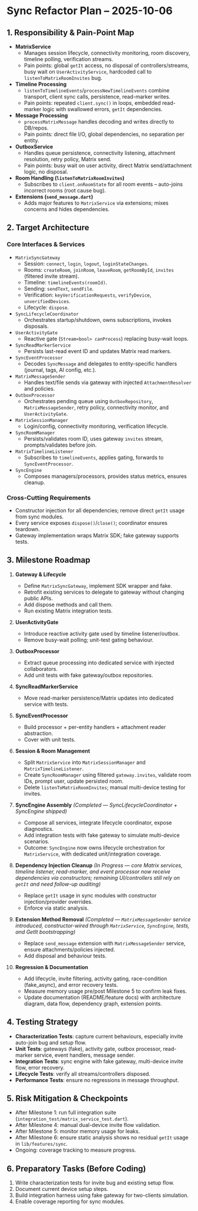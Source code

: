 # Sync Refactor Plan – 2025-10-06

## 1. Responsibility & Pain-Point Map

- **MatrixService**
  - Manages session lifecycle, connectivity monitoring, room discovery, timeline polling, verification streams.
  - Pain points: global `getIt` access, no disposal of controllers/streams, busy wait on `UserActivityService`, hardcoded call to `listenToMatrixRoomInvites` bug.
- **Timeline Processing**
  - `listenToTimelineEvents`/`processNewTimelineEvents` combine transport, client sync calls, persistence, read-marker writes.
  - Pain points: repeated `client.sync()` in loops, embedded read-marker logic with swallowed errors, `getIt` dependencies.
- **Message Processing**
  - `processMatrixMessage` handles decoding and writes directly to DB/repos.
  - Pain points: direct file I/O, global dependencies, no separation per entity.
- **OutboxService**
  - Handles queue persistence, connectivity listening, attachment resolution, retry policy, Matrix send.
  - Pain points: busy wait on user activity, direct Matrix send/attachment logic, no disposal.
- **Room Handling (`listenToMatrixRoomInvites`)**
  - Subscribes to `client.onRoomState` for all room events – auto-joins incorrect rooms (root cause bug).
- **Extensions (`send_message.dart`)**
  - Adds major features to `MatrixService` via extensions; mixes concerns and hides dependencies.

## 2. Target Architecture

### Core Interfaces & Services
- `MatrixSyncGateway`
  - Session: `connect`, `login`, `logout`, `loginStateChanges`.
  - Rooms: `createRoom`, `joinRoom`, `leaveRoom`, `getRoomById`, `invites` (filtered invite stream).
  - Timeline: `timelineEvents(roomId)`.
  - Sending: `sendText`, `sendFile`.
  - Verification: `keyVerificationRequests`, `verifyDevice`, `unverifiedDevices`.
  - Lifecycle: `dispose`.
- `SyncLifecycleCoordinator`
  - Orchestrates startup/shutdown, owns subscriptions, invokes disposals.
- `UserActivityGate`
  - Reactive gate (`Stream<bool> canProcess`) replacing busy-wait loops.
- `SyncReadMarkerService`
  - Persists last-read event ID and updates Matrix read markers.
- `SyncEventProcessor`
  - Decodes `SyncMessage` and delegates to entity-specific handlers (journal, tags, AI config, etc.).
- `MatrixMessageSender`
  - Handles text/file sends via gateway with injected `AttachmentResolver` and policies.
- `OutboxProcessor`
  - Orchestrates pending queue using `OutboxRepository`, `MatrixMessageSender`, retry policy, connectivity monitor, and `UserActivityGate`.
- `MatrixSessionManager`
  - Login/config, connectivity monitoring, verification lifecycle.
- `SyncRoomManager`
  - Persists/validates room ID, uses gateway `invites` stream, prompts/validates before join.
- `MatrixTimelineListener`
  - Subscribes to `timelineEvents`, applies gating, forwards to `SyncEventProcessor`.
- `SyncEngine`
  - Composes managers/processors, provides status metrics, ensures cleanup.

### Cross-Cutting Requirements
- Constructor injection for all dependencies; remove direct `getIt` usage from sync modules.
- Every service exposes `dispose()`/`close()`; coordinator ensures teardown.
- Gateway implementation wraps Matrix SDK; fake gateway supports tests.

## 3. Milestone Roadmap

1. **Gateway & Lifecycle**
   - Define `MatrixSyncGateway`, implement SDK wrapper and fake.
   - Retrofit existing services to delegate to gateway without changing public APIs.
   - Add dispose methods and call them.
   - Run existing Matrix integration tests.

2. **UserActivityGate**
   - Introduce reactive activity gate used by timeline listener/outbox.
   - Remove busy-wait polling; unit-test gating behaviour.

3. **OutboxProcessor**
   - Extract queue processing into dedicated service with injected collaborators.
   - Add unit tests with fake gateway/outbox repositories.

4. **SyncReadMarkerService**
   - Move read-marker persistence/Matrix updates into dedicated service with tests.

5. **SyncEventProcessor**
   - Build processor + per-entity handlers + attachment reader abstraction.
   - Cover with unit tests.

6. **Session & Room Management**
   - Split `MatrixService` into `MatrixSessionManager` and `MatrixTimelineListener`.
   - Create `SyncRoomManager` using filtered `gateway.invites`, validate room IDs, prompt user, update persisted room.
   - Delete `listenToMatrixRoomInvites`; manual multi-device testing for invites.

7. **SyncEngine Assembly** *(Completed — SyncLifecycleCoordinator + SyncEngine shipped)*
   - Compose all services, integrate lifecycle coordinator, expose diagnostics.
   - Add integration tests with fake gateway to simulate multi-device scenarios.
   - Outcome: `SyncEngine` now owns lifecycle orchestration for `MatrixService`, with dedicated unit/integration coverage.

8. **Dependency Injection Cleanup** *(In Progress — core Matrix services, timeline listener, read-marker, and event processor now receive dependencies via constructors; remaining UI/controllers still rely on `getIt` and need follow-up auditing)*
   - Replace `getIt` usage in sync modules with constructor injection/provider overrides.
   - Enforce via static analysis.

9. **Extension Method Removal** *(Completed — `MatrixMessageSender` service introduced, constructor-wired through `MatrixService`, `SyncEngine`, tests, and GetIt bootstrapping)*
   - Replace `send_message` extension with `MatrixMessageSender` service, ensure attachments/policies injected.
   - Add disposal and behaviour tests.

10. **Regression & Documentation**
    - Add lifecycle, invite filtering, activity gating, race-condition (fake_async), and error recovery tests.
    - Measure memory usage pre/post Milestone 5 to confirm leak fixes.
    - Update documentation (README/feature docs) with architecture diagram, data flow, dependency graph, extension points.

## 4. Testing Strategy

- **Characterization Tests**: capture current behaviours, especially invite auto-join bug and setup flow.
- **Unit Tests**: gateways (fake), activity gate, outbox processor, read-marker service, event handlers, message sender.
- **Integration Tests**: sync engine with fake gateway, multi-device invite flow, error recovery.
- **Lifecycle Tests**: verify all streams/controllers disposed.
- **Performance Tests**: ensure no regressions in message throughput.

## 5. Risk Mitigation & Checkpoints

- After Milestone 1: run full integration suite (`integration_test/matrix_service_test.dart`).
- After Milestone 4: manual dual-device invite flow validation.
- After Milestone 5: monitor memory usage for leaks.
- After Milestone 6: ensure static analysis shows no residual `getIt` usage in `lib/features/sync`.
- Ongoing: coverage tracking to measure progress.

## 6. Preparatory Tasks (Before Coding)

1. Write characterization tests for invite bug and existing setup flow.
2. Document current device setup steps.
3. Build integration harness using fake gateway for two-clients simulation.
4. Enable coverage reporting for sync modules.
